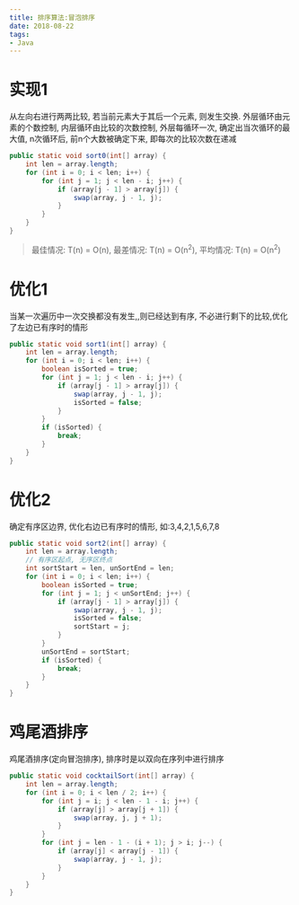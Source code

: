 ```yaml
---
title: 排序算法:冒泡排序
date: 2018-08-22
tags:
- Java
---
```


# 实现1

从左向右进行两两比较, 若当前元素大于其后一个元素, 则发生交换.
外层循环由元素的个数控制, 内层循环由比较的次数控制, 
外层每循环一次, 确定出当次循环的最大值, n次循环后, 前n个大数被确定下来, 即每次的比较次数在递减

```Java
public static void sort0(int[] array) {
    int len = array.length;
    for (int i = 0; i < len; i++) {
        for (int j = 1; j < len - i; j++) {
            if (array[j - 1] > array[j]) {
                swap(array, j - 1, j);
            }
        }
    }
}
```

> 最佳情况: T(n) = O(n), 最差情况: T(n) = O(n<sup>2</sup>), 平均情况: T(n) = O(n<sup>2</sup>)

# 优化1

当某一次遍历中一次交换都没有发生,,则已经达到有序, 不必进行剩下的比较,优化了左边已有序时的情形

```Java
public static void sort1(int[] array) {
    int len = array.length;
    for (int i = 0; i < len; i++) {
        boolean isSorted = true;
        for (int j = 1; j < len - i; j++) {
            if (array[j - 1] > array[j]) {
                swap(array, j - 1, j);
                isSorted = false;
            }
        }
        if (isSorted) {
            break;
        }
    }
}
```

# 优化2

确定有序区边界, 优化右边已有序时的情形, 如:3,4,2,1,5,6,7,8

```Java
public static void sort2(int[] array) {
    int len = array.length;
    // 有序区起点, 无序区终点
    int sortStart = len, unSortEnd = len;
    for (int i = 0; i < len; i++) {
        boolean isSorted = true;
        for (int j = 1; j < unSortEnd; j++) {
            if (array[j - 1] > array[j]) {
                swap(array, j - 1, j);
                isSorted = false;
                sortStart = j;
            }
        }
        unSortEnd = sortStart;
        if (isSorted) {
            break;
        }
    }
}
```

# 鸡尾酒排序

鸡尾酒排序(定向冒泡排序), 排序时是以双向在序列中进行排序
```Java
public static void cocktailSort(int[] array) {
    int len = array.length;
    for (int i = 0; i < len / 2; i++) {
        for (int j = i; j < len - 1 - i; j++) {
            if (array[j] > array[j + 1]) {
                swap(array, j, j + 1);
            }
        }
        for (int j = len - 1 - (i + 1); j > i; j--) {
            if (array[j] < array[j - 1]) {
                swap(array, j - 1, j);
            }
        }
    }
}
```
